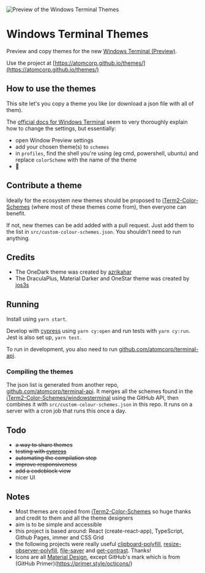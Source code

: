 ![Preview of the Windows Terminal Themes](https://github.com/atomcorp/themes/raw/master/public/preview-console.png)

# Windows Terminal Themes

Preview and copy themes for the new [Windows Terminal (Preview)](https://github.com/microsoft/terminal).

Use the project at [https://atomcorp.github.io/themes/](https://atomcorp.github.io/themes/)

## How to use the themes

This site let's you copy a theme you like (or download a json file with all of them).

The [official docs for Windows Terminal](https://github.com/microsoft/terminal/blob/master/doc/user-docs/UsingJsonSettings.md) seem to very thoroughly explain how to change the settings, but essentially:

- open Window Preview settings
- add your chosen theme(s) to `schemes`
- in `profiles`, find the shell you're using (eg cmd, powershell, ubuntu) and replace `colorScheme` with the name of the theme
- 🥳

## Contribute a theme

Ideally for the ecosystem new themes should be proposed to [iTerm2-Color-Schemes](https://github.com/mbadolato/iTerm2-Color-Schemes) (where most of these themes come from), then everyone can benefit.

If not, new themes can be add added with a pull request. Just add them to the list in `src/custom-colour-schemes.json`. You shouldn't need to run anything.

## Credits

  - The OneDark theme was created by [azrikahar](https://github.com/azrikahar)
  - The DraculaPlus, Material Darker and OneStar theme was created by [jos3s](https://github.com/jos3s)
  
## Running

Install using `yarn start`.

Develop with [cypress](https://www.cypress.io/) using `yarn cy:open` and run tests with `yarn cy:run`. Jest is also set up, `yarn test`.

To run in development, you also need to run [github.com/atomcorp/terminal-api](https://github.com/atomcorp/terminal-api).

### Compiling the themes

The json list is generated from another repo, [github.com/atomcorp/terminal-api](https://github.com/atomcorp/terminal-api). It merges all the schemes found in the [iTerm2-Color-Schemes/windowsterminal](https://github.com/mbadolato/iTerm2-Color-Schemes/tree/master/windowsterminal) using the GitHub API, then combines it with `src/custom-colour-schemes.json` in this repo. It runs on a server with a cron job that runs this once a day.

## Todo

- ~~a way to share themes~~
- ~~testing with [cypress](https://www.cypress.io/)~~
- ~~automating the compilation step~~
- ~~improve responsiveness~~
- ~~add a codeblock view~~
- nicer UI

## Notes

- Most themes are copied from [iTerm2-Color-Schemes](https://github.com/mbadolato/iTerm2-Color-Schemes) so huge thanks and credit to them and all the theme designers
- aim is to be simple and accessible
- this project is based around: React (create-react-app), TypeScript, Github Pages, immer and CSS Grid
- the following projects were really useful [clipboard-polyfill](https://github.com/lgarron/clipboard-polyfill), [resize-observer-polyfill](https://github.com/que-etc/resize-observer-polyfill), [file-saver](https://github.com/eligrey/FileSaver.js) and [get-contrast](https://github.com/johno/get-contrast). Thanks!
- Icons are all [Material Design](https://material.io/resources/icons/?style=baseline), except GitHub's mark which is from (GitHub Primer)(https://primer.style/octicons/)
